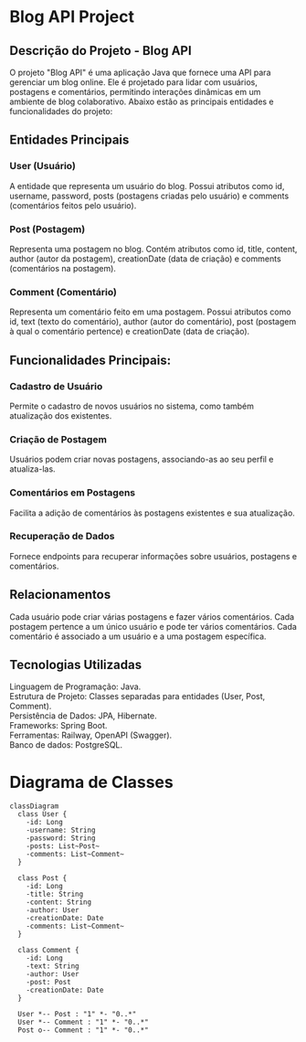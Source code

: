 # Blog API Project

## Descrição do Projeto - Blog API

O projeto "Blog API" é uma aplicação Java que fornece uma API para gerenciar um blog online. Ele é projetado para lidar com usuários, postagens e comentários, permitindo interações dinâmicas em um ambiente de blog colaborativo. Abaixo estão as principais entidades e funcionalidades do projeto:

## Entidades Principais

### User (Usuário)

A entidade que representa um usuário do blog.
Possui atributos como id, username, password, posts (postagens criadas pelo usuário) e comments (comentários feitos pelo usuário).

### Post (Postagem)

Representa uma postagem no blog.
Contém atributos como id, title, content, author (autor da postagem), creationDate (data de criação) e comments (comentários na postagem).

### Comment (Comentário)

Representa um comentário feito em uma postagem.
Possui atributos como id, text (texto do comentário), author (autor do comentário), post (postagem à qual o comentário pertence) e creationDate (data de criação).

## Funcionalidades Principais:

### Cadastro de Usuário

Permite o cadastro de novos usuários no sistema, como também atualização dos existentes.

### Criação de Postagem

Usuários podem criar novas postagens, associando-as ao seu perfil e atualiza-las.

### Comentários em Postagens

Facilita a adição de comentários às postagens existentes e sua atualização.

### Recuperação de Dados

Fornece endpoints para recuperar informações sobre usuários, postagens e comentários.

## Relacionamentos

Cada usuário pode criar várias postagens e fazer vários comentários.
Cada postagem pertence a um único usuário e pode ter vários comentários.
Cada comentário é associado a um usuário e a uma postagem específica.

## Tecnologias Utilizadas

Linguagem de Programação: Java.  
Estrutura de Projeto: Classes separadas para entidades (User, Post, Comment).  
Persistência de Dados: JPA, Hibernate.  
Frameworks: Spring Boot.  
Ferramentas: Railway, OpenAPI (Swagger).  
Banco de dados: PostgreSQL.  

# Diagrama de Classes

```mermaid 
classDiagram
  class User {
    -id: Long
    -username: String
    -password: String
    -posts: List~Post~
    -comments: List~Comment~
  }

  class Post {
    -id: Long
    -title: String
    -content: String
    -author: User
    -creationDate: Date
    -comments: List~Comment~
  }

  class Comment {
    -id: Long
    -text: String
    -author: User
    -post: Post
    -creationDate: Date
  }

  User *-- Post : "1" *- "0..*"
  User *-- Comment : "1" *- "0..*"
  Post o-- Comment : "1" *- "0..*"

```
